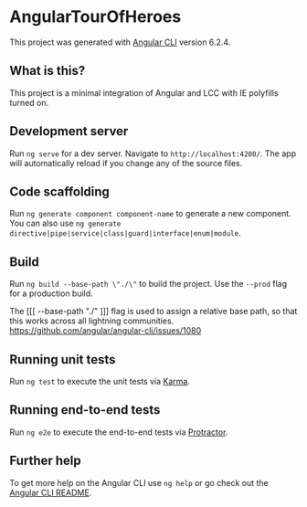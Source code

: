 # AngularTourOfHeroes

This project was generated with [Angular CLI](https://github.com/angular/angular-cli) version 6.2.4.

## What is this?

This project is a minimal integration of Angular and LCC with IE polyfills turned on.

## Development server

Run `ng serve` for a dev server. Navigate to `http://localhost:4200/`. The app will automatically reload if you change any of the source files.

## Code scaffolding

Run `ng generate component component-name` to generate a new component. You can also use `ng generate directive|pipe|service|class|guard|interface|enum|module`.

## Build

Run `ng build --base-path \"./\"` to build the project. Use the `--prod` flag for a production build.

The [[[ --base-path \"./\" ]]] flag is used to assign a relative base path, so that this works across all lightning communities.
https://github.com/angular/angular-cli/issues/1080

## Running unit tests

Run `ng test` to execute the unit tests via [Karma](https://karma-runner.github.io).

## Running end-to-end tests

Run `ng e2e` to execute the end-to-end tests via [Protractor](http://www.protractortest.org/).

## Further help

To get more help on the Angular CLI use `ng help` or go check out the [Angular CLI README](https://github.com/angular/angular-cli/blob/master/README.md).
